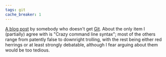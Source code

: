 ```yaml
---
tags: git
cache_breaker: 1
---
```


[A blog post](https://steveko.wordpress.com/2012/02/24/10-things-i-hate-about-git/) by somebody who doesn't get [Git](/wiki/Git). About the only item I (partially) agree with is "Crazy command line syntax"; most of the others range from patently false to downright trolling, with the rest being either red herrings or at least strongly debatable, although I fear arguing about them would be too tedious.
